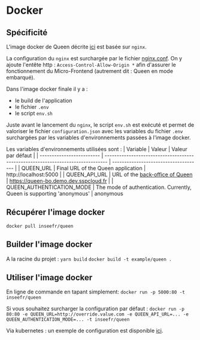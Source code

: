 # Docker

## Spécificité

L'image docker de Queen décrite [ici](https://github.com/InseeFr/Queen/blob/master/Dockerfile) est basée sur `nginx`.

La configuration du `nginx` est surchargée par le fichier [nginx.conf](https://github.com/InseeFr/Queen/blob/master/nginx.conf).
On y ajoute l'entête http : `Access-Control-Allow-Origin *` afin d'assurer le fonctionnement du Micro-Frontend (autrement dit : Queen en mode embarqué).

Dans l'image docker finale il y a :

- le build de l'application
- le fichier `.env`
- le script `env.sh`

Juste avant le lancement du `nginx`, le script `env.sh` est exécuté et permet de valoriser le fichier `configuration.json` avec les variables du fichier `.env` surchargées par les variables d'environnements passées à l'image docker.

Les variables d'environnements utilisées sont :
| Variable | Valeur | Valeur par défaut |
| ------------------------- | ------------------------------------------------------------------------------- | ------------------------------------- |
| QUEEN_URL | Final URL of the Queen application | http://localhost:5000 |
| QUEEN_API_URL | URL of the [back-office of Queen](https://github.com/InseeFr/Queen-Back-Office) | https://queen-bo.demo.dev.sspcloud.fr |
| QUEEN_AUTHENTICATION_MODE | The mode of authentication. Currently, Queen is supporting 'anonymous' | anonymous

## Récupérer l'image docker

`docker pull inseefr/queen`

## Builder l'image docker

A la racine du projet :
`yarn build`
`docker build -t example/queen .`

## Utiliser l'image docker

En ligne de commande en tapant simplement:
`docker run -p 5000:80 -t inseefr/queen`

Si vous souhaitez surcharger la configuration par défaut :
`docker run -p 80:80 -e QUEEN_URL=http://override.value.com -e QUEEN_API_URL=... -e QUEEN_AUTHENTICATION_MODE=... -t inseefr/queen`

Via kubernetes : un exemple de configuration est disponible [ici](https://github.com/InseeFr/Queen/blob/master/deployment.yml).
